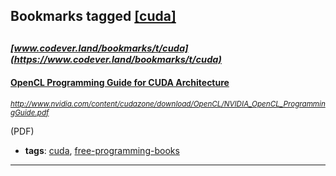 ## Bookmarks tagged [[cuda]](https://www.codever.land/search?q=[cuda])

_<sup><sup>[www.codever.land/bookmarks/t/cuda](https://www.codever.land/bookmarks/t/cuda)</sup></sup>_
---
#### [OpenCL Programming Guide for CUDA Architecture](http://www.nvidia.com/content/cudazone/download/OpenCL/NVIDIA_OpenCL_ProgrammingGuide.pdf)
_<sup>http://www.nvidia.com/content/cudazone/download/OpenCL/NVIDIA_OpenCL_ProgrammingGuide.pdf</sup>_

(PDF)
* **tags**: [cuda](../tagged/cuda.md), [free-programming-books](../tagged/free-programming-books.md)
---
